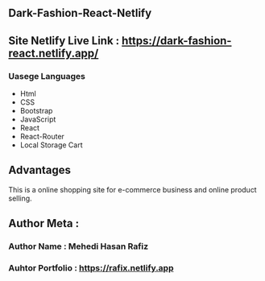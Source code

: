 ## Dark-Fashion-React-Netlify
## Site Netlify Live Link : https://dark-fashion-react.netlify.app/

### Uasege Languages

- Html
- CSS 
- Bootstrap
- JavaScript
- React
- React-Router
- Local Storage Cart

## Advantages

This is a online shopping site for e-commerce business and online product selling.

## Author Meta :

### Author Name : Mehedi Hasan Rafiz
### Auhtor Portfolio : https://rafix.netlify.app
